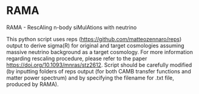 # RAMA
RAMA - RescAling n-body siMulAtions with neutrino

This python script uses reps (https://github.com/matteozennaro/reps) output to derive sigma(R) for original and 
target cosmologies assuming massive neutrino background as a target cosmology. For more information regarding 
rescaling procedure, please refer to the paper https://doi.org/10.1093/mnras/stz2612. Script should be carefully 
modified (by inputting folders of reps output (for both CAMB transfer functions and matter power spectrum) and by specifying the filename for .txt file, produced by RAMA).
